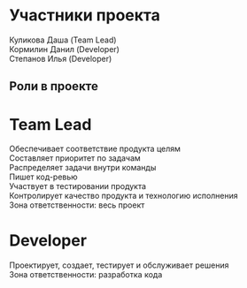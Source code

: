 # Участники проекта
Куликова Даша (Team Lead) <br />
Кормилин Данил (Developer) <br />
Степанов Илья (Developer)

## Роли в проекте
# Team Lead 
Обеспечивает соответствие продукта целям <br />
Составляет приоритет по задачам <br />
Распределяет задачи внутри команды <br />
Пишет код-ревью <br />
Участвует в тестировании продукта <br />
Контролирует качество продукта и технологию исполнения <br />
Зона ответственности: весь проект

# Developer
Проектирует, создает, тестирует и обслуживает решения  <br />
Зона ответственности: разработка кода

